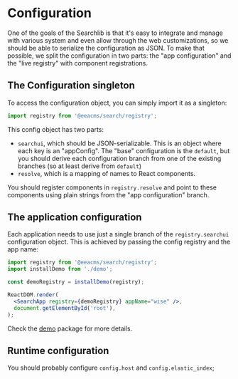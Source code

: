 # Configuration

One of the goals of the Searchlib is that it's easy to integrate and manage
with various system and even allow through the web customizations, so we should
be able to serialize the configuration as JSON. To make that possible, we
split the configuration in two parts: the "app configuration" and the
"live registry" with component registrations.

## The Configuration singleton

To access the configuration object, you can simply import it as a singleton:

```jsx
import registry from '@eeacms/search/registry';
```

This config object has two parts:

  - `searchui`, which should be JSON-serializable. This is an object where each
    key is an "appConfig". The "base" configuration is the `default`, but you
    should derive each configuration branch from one of the existing branches
    (so at least derive from `default`)
  - `resolve`, which is a mapping of names to React components.

You should register components in `registry.resolve` and point to these
components using plain strings from the "app configuration" branch.


## The application configuration

Each application needs to use just a single branch of the `registry.searchui`
configuration object. This is achieved by passing the config registry and the
app name:

```jsx
import registry from '@eeacms/search/registry';
import installDemo from './demo';

const demoRegistry = installDemo(registry);

ReactDOM.render(
  <SearchApp registry={demoRegistry} appName="wise" />,
  document.getElementById('root'),
);
```

Check the [demo](https://github.com/eea/searchlib/tree/main/packages/demo)
package for more details.

## Runtime configuration

You should probably configure `config.host` and `config.elastic_index`;
